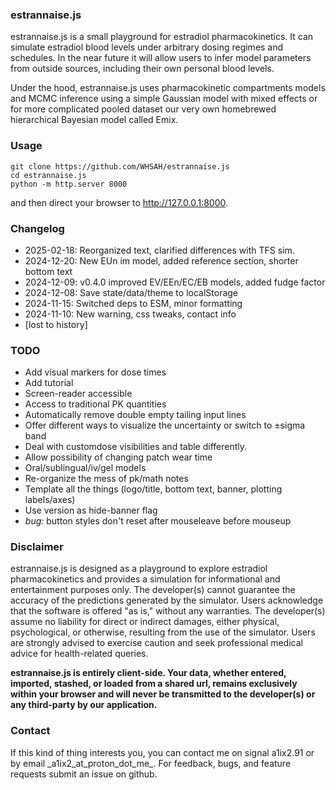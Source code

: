 ### estrannaise.js
estrannaise.js is a small playground for estradiol pharmacokinetics. It can simulate estradiol blood levels under arbitrary dosing regimes and schedules. In the near future it will allow users to infer model parameters from outside sources, including their own personal blood levels.

Under the hood, estrannaise.js uses pharmacokinetic compartments models and MCMC inference using a simple Gaussian model with mixed effects or for more complicated pooled dataset our very own homebrewed hierarchical Bayesian model called Emix.

### Usage

```
git clone https://github.com/WHSAH/estrannaise.js
cd estrannaise.js
python -m http.server 8000
```
and then direct your browser to <http://127.0.0.1:8000>.

### Changelog
- 2025-02-18: Reorganized text, clarified differences with TFS sim.
- 2024-12-20: New EUn im model, added reference section, shorter bottom text
- 2024-12-09: v0.4.0 improved EV/EEn/EC/EB models, added fudge factor
- 2024-12-08: Save state/data/theme to localStorage
- 2024-11-15: Switched deps to ESM, minor formatting
- 2024-11-10: New warning, css tweaks, contact info
- [lost to history]

### TODO
- Add visual markers for dose times
- Add tutorial
- Screen-reader accessible
- Access to traditional PK quantities
- Automatically remove double empty tailing input lines
- Offer different ways to visualize the uncertainty or switch to ±sigma band
- Deal with customdose visibilities and table differently.
- Allow possibility of changing patch wear time
- Oral/sublingual/iv/gel models
- Re-organize the mess of pk/math notes
- Template all the things (logo/title, bottom text, banner, plotting labels/axes)
- Use version as hide-banner flag
- *bug:* button styles don't reset after mouseleave before mouseup

### Disclaimer
estrannaise.js is designed as a playground to explore estradiol pharmacokinetics and provides a simulation for informational and entertainment purposes only. The developer(s) cannot guarantee the accuracy of the predictions generated by the simulator. Users acknowledge that the software is offered "as is," without any warranties. The developer(s) assume no liability for direct or indirect damages, either physical, psychological, or otherwise, resulting from the use of the simulator. Users are strongly advised to exercise caution and seek professional medical advice for health-related queries.

**estrannaise.js is entirely client-side. Your data, whether entered, imported, stashed, or loaded from a shared url, remains exclusively within your browser and will never be transmitted to the developer(s) or any third-party by our application.**

### Contact
If this kind of thing interests you, you can contact me on signal a1ix2.91 or by email \_a1ix2\_at\_proton\_dot\_me\_.
For feedback, bugs, and feature requests submit an issue on github.